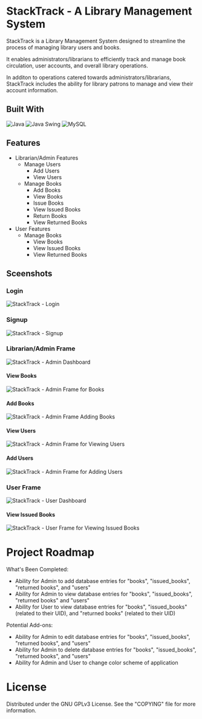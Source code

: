 # StackTrack - A Library Management System
<!--Badges: License Badge-->
<p>StackTrack is  a Library Management System designed to streamline the process of managing library users and books.</p>
<p> It enables administrators/librarians to efficiently track and manage book circulation, user accounts, and overall library operations.</p>
<p>In additon to operations catered towards administrators/librarians, StackTrack includes the ability for library patrons to manage and view their account information.</p>


## Built With
![Java](https://img.shields.io/badge/java-%23ED8B00.svg?style=for-the-badge&logo=openjdk&logoColor=white)
![Java Swing](https://img.shields.io/badge/Java_Swing-db2f2d?style=for-the-badge)
![MySQL](https://img.shields.io/badge/mysql-4479A1.svg?style=for-the-badge&logo=mysql&logoColor=white)

## Features
<!--List the main features or functionalities of project-->
- Librarian/Admin Features
    - Manage Users
        - Add Users
        - View Users
    - Manage Books
        - Add Books
        - View Books
        - Issue Books
        - View Issued Books
        - Return Books
        - View Returned Books
- User Features
    - Manage Books
        - View Books
        - View Issued Books
        - View Returned Books


## Sceenshots
<!--Photos of App: Login, Signup, Librarian Frame, LibarianFrame, UserFrame, Add User, Manage Users, Add Book, Manage Books-->
### Login
![StackTrack - Login](src/main/java/com/dh/pictures/lms_login.png)
### Signup
![StackTrack - Signup](src/main/java/com/dh/pictures/lms_signup.png)
### Librarian/Admin Frame
![StackTrack - Admin Dashboard](src/main/java/com/dh/pictures/lms_admin_dashboard.png)
#### View Books
![StackTrack - Admin Frame for Books](src/main/java/com/dh/pictures/lms_admin_view_books.png)
#### Add Books
![StackTrack - Admin Frame Adding Books](src/main/java/com/dh/pictures/lms_admin_add_book.png)
#### View Users
![StackTrack - Admin Frame for Viewing Users](src/main/java/com/dh/pictures/lms_admin_view_users.png)
#### Add Users
![StackTrack - Admin Frame for Adding Users](src/main/java/com/dh/pictures/lms_admin_add_user.png)
### User Frame
![StackTrack - User Dashboard](src/main/java/com/dh/pictures/lms_user_dashboard.png)
#### View Issued Books
![StackTrack - User Frame for Viewing Issued Books](src/main/java/com/dh/pictures/lms_user_view_issued_books.png)

# Project Roadmap
<p>What's Been Completed:</p>

- Ability for Admin to add database entries for "books", "issued_books", "returned books", and "users"
- Ability for Admin to view database entries for "books", "issued_books", "returned books" and "users"
- Ability for User to view database entries for "books", "issued_books" (related to their UID), and "returned books" (related to their UID)
 <p>Potential Add-ons:</p>

- Ability for Admin to edit database entries for "books", "issued_books", "returned books", and "users"
- Ability for Admin to delete database entries for "books", "issued_books", "returned books", and "users"
- Ability for Admin and User to change color scheme of application

# License
<p>Distributed under the GNU GPLv3 License. See the "COPYING" file for more information.</p>
